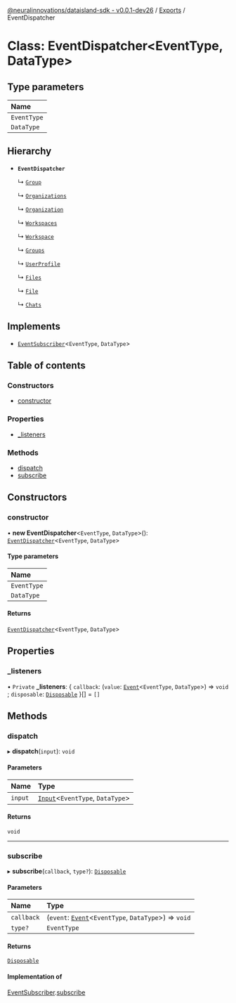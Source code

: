 [@neuralinnovations/dataisland-sdk - v0.0.1-dev26](../../README.md) / [Exports](../modules.md) / EventDispatcher

# Class: EventDispatcher\<EventType, DataType\>

## Type parameters

| Name |
| :------ |
| `EventType` |
| `DataType` |

## Hierarchy

- **`EventDispatcher`**

  ↳ [`Group`](Group.md)

  ↳ [`Organizations`](Organizations.md)

  ↳ [`Organization`](Organization.md)

  ↳ [`Workspaces`](Workspaces.md)

  ↳ [`Workspace`](Workspace.md)

  ↳ [`Groups`](Groups.md)

  ↳ [`UserProfile`](UserProfile.md)

  ↳ [`Files`](Files.md)

  ↳ [`File`](File.md)

  ↳ [`Chats`](Chats.md)

## Implements

- [`EventSubscriber`](../interfaces/EventSubscriber.md)\<`EventType`, `DataType`\>

## Table of contents

### Constructors

- [constructor](EventDispatcher.md#constructor)

### Properties

- [\_listeners](EventDispatcher.md#_listeners)

### Methods

- [dispatch](EventDispatcher.md#dispatch)
- [subscribe](EventDispatcher.md#subscribe)

## Constructors

### constructor

• **new EventDispatcher**\<`EventType`, `DataType`\>(): [`EventDispatcher`](EventDispatcher.md)\<`EventType`, `DataType`\>

#### Type parameters

| Name |
| :------ |
| `EventType` |
| `DataType` |

#### Returns

[`EventDispatcher`](EventDispatcher.md)\<`EventType`, `DataType`\>

## Properties

### \_listeners

• `Private` **\_listeners**: \{ `callback`: (`value`: [`Event`](../interfaces/Event.md)\<`EventType`, `DataType`\>) => `void` ; `disposable`: [`Disposable`](../interfaces/Disposable.md)  }[] = `[]`

## Methods

### dispatch

▸ **dispatch**(`input`): `void`

#### Parameters

| Name | Type |
| :------ | :------ |
| `input` | [`Input`](../interfaces/Input.md)\<`EventType`, `DataType`\> |

#### Returns

`void`

___

### subscribe

▸ **subscribe**(`callback`, `type?`): [`Disposable`](../interfaces/Disposable.md)

#### Parameters

| Name | Type |
| :------ | :------ |
| `callback` | (`event`: [`Event`](../interfaces/Event.md)\<`EventType`, `DataType`\>) => `void` |
| `type?` | `EventType` |

#### Returns

[`Disposable`](../interfaces/Disposable.md)

#### Implementation of

[EventSubscriber](../interfaces/EventSubscriber.md).[subscribe](../interfaces/EventSubscriber.md#subscribe)

